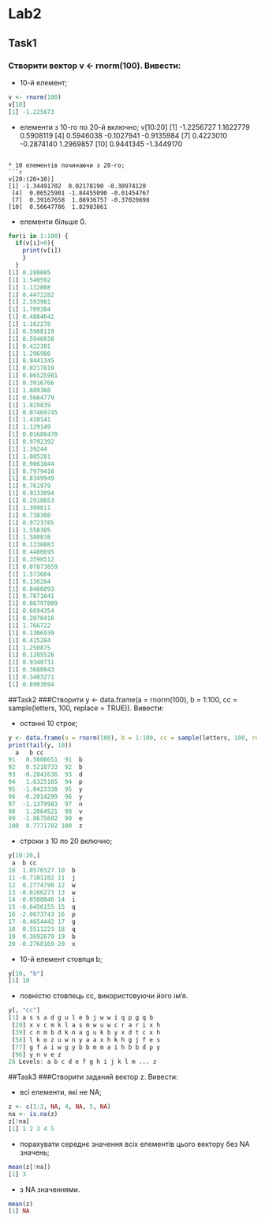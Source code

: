 # Lab2
## Task1
### Створити вектор v <- rnorm(100). Вивести:
*  10-й елемент; 
```r
v <- rnorm(100)
v[10]
[1] -1.225673
```

* елементи з 10-го по 20-й включно; 
v[10:20]
 [1] -1.2256727  1.1622779  0.5908119
 [4]  0.5946038 -0.1027941 -0.9135984
 [7]  0.4223010 -0.2874140  1.2969857
[10]  0.9441345 -1.3449170
```

* 10 елементів починаючи з 20-го; 
```r
v[20:(20+10)]
[1] -1.34491702  0.02178190 -0.30974120
 [4]  0.06525901 -1.84455090 -0.01454767
 [7]  0.39167658  1.88936757 -0.37020698
[10]  0.56647786  1.82983861
```

* елементи більше 0. 
```r
for(i in 1:100) {
  if(v[i]>0){
    print(v[i])
    }
  }
[1] 0.280605
[1] 1.540592
[1] 1.132808
[1] 0.4472282
[1] 2.593981
[1] 1.709384
[1] 0.4884642
[1] 1.162278
[1] 0.5908119
[1] 0.5946038
[1] 0.422301
[1] 1.296986
[1] 0.9441345
[1] 0.0217819
[1] 0.06525901
[1] 0.3916766
[1] 1.889368
[1] 0.5664779
[1] 1.829839
[1] 0.07469745
[1] 1.410141
[1] 1.129149
[1] 0.01688478
[1] 0.9792392
[1] 1.39244
[1] 1.085281
[1] 0.9061044
[1] 0.7979416
[1] 0.8349949
[1] 0.761979
[1] 0.9133094
[1] 0.2918653
[1] 1.399811
[1] 0.738308
[1] 0.9723785
[1] 1.558385
[1] 1.580838
[1] 0.1338883
[1] 0.4486695
[1] 0.3598512
[1] 0.07873859
[1] 1.573604
[1] 0.136284
[1] 0.8466093
[1] 0.7871841
[1] 0.06797809
[1] 0.6694354
[1] 0.2078416
[1] 1.766722
[1] 0.1306939
[1] 0.415284
[1] 1.250875
[1] 0.1285526
[1] 0.9340731
[1] 0.3680043
[1] 0.3403271
[1] 0.8903694
```

##Task2
###Створити y <- data.frame(a = rnorm(100), b = 1:100, cc = sample(letters, 100, replace = TRUE)). Вивести:
* останні 10 строк; 
```r
y <- data.frame(a = rnorm(100), b = 1:100, cc = sample(letters, 100, replace = TRUE))
print(tail(y, 10))
  a   b cc
91   0.5008651  91  b
92   0.5218733  92  b
93  -0.2841636  93  d
94   1.6325165  94  p
95  -1.0423338  95  y
96  -0.2014299  96  y
97  -1.1379983  97  n
98   1.2064521  98  v
99  -1.8675602  99  e
100  0.7771702 100  z
```

* строки з 10 по 20 включно; 
```r
y[10:20,]
 a  b cc
10  1.0576527 10  b
11 -0.7181102 11  j
12  0.2774790 12  w
13 -0.0266273 13  w
14 -0.0500840 14  i
15 -0.6456155 15  q
16 -2.0673743 16  p
17 -0.4654442 17  g
18  0.5511223 18  q
19  0.3692679 19  b
20 -0.2768169 20  x
```

* 10-й елемент стовпця b; 
```r
y[10, "b"]
[1] 10
```

* повністю стовпець cc, використовуючи його ім’я.
```r
y[, "cc"]
[1] a s s a d g u l e b j w w i q p g q b
 [20] x v c m k l a s m w u w c r a r i x h
 [39] c n m b d k n a g u k b y x d t c x h
 [58] l k o z u w n y a a x h k h g j f e s
 [77] g f a i w g y b b m m a i h b b d p y
 [96] y n v e z
26 Levels: a b c d e f g h i j k l m ... z
```

##Task3
###Створити заданий вектор z. Вивести: 
* всі елементи, які не NA; 
```r
z <- c(1:3, NA, 4, NA, 5, NA)
na <- is.na(z)
z[!na]
[1] 1 2 3 4 5
```

* порахувати середнє значення всіх елементів цього вектору без NA значень;
```r
mean(z[!na])
[1] 3
```

* з NA значеннями. 
```r
mean(z)
[1] NA
```
